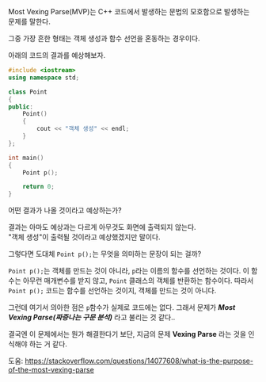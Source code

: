
Most Vexing Parse(MVP)는 C++ 코드에서 발생하는 문법의 모호함으로 발생하는 문제를 말한다.

그중 가장 흔한 형태는 객체 생성과 함수 선언을 혼동하는 경우이다.

아래의 코드의 결과를 예상해보자.

```cpp
#include <iostream>
using namespace std;

class Point
{
public:
	Point()
	{
		cout << "객체 생성" << endl;
	}
};

int main()
{
	Point p();

	return 0;
}
```
어떤 결과가 나올 것이라고 예상하는가?

결과는 아마도 예상과는 다르게 아무것도 화면에 출력되지 않는다. <br>
"객체 생성"이 출력될 것이라고 예상했겠지만 말이다. 

그렇다면 도대체 `Point p();`는 무엇을 의미하는 문장이 되는 걸까?

`Point p();`는 객체를 만드는 것이 아니라, `p`라는 이름의 함수를 선언하는 것이다.
이 함수는 아무런 매개변수를 받지 않고, `Point` 클래스의 객체를 반환하는 함수이다.
따라서 `Point p();` 코드는 함수를 선언하는 것이지, 객체를 만드는 것이 아니다.

그런데 여기서 의아한 점은 `p`함수가 실제로 코드에는 없다. 그래서 문제가 ***Most Vexing Parse(짜증나는 구문 분석)*** 라고 불리는 것 같다..

결국엔 이 문제에서는 뭔가 해결한다기 보단, 지금의 문제 **Vexing Parse** 라는 것을 인식해야 하는 거 같다.


도움: https://stackoverflow.com/questions/14077608/what-is-the-purpose-of-the-most-vexing-parse
